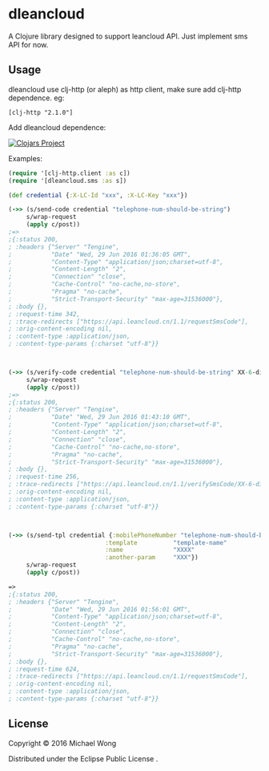 # dleancloud

A Clojure library designed to support leancloud API. Just implement sms API for now.


## Usage

dleancloud use clj-http (or aleph) as http client, make sure add clj-http dependence.
eg:
```
[clj-http "2.1.0"]
```


Add dleancloud dependence:

[![Clojars Project](https://img.shields.io/clojars/v/dleancloud.svg)](https://clojars.org/dleancloud)

Examples:

```clojure
(require '[clj-http.client :as c])
(require '[dleancloud.sms :as s])

(def credential {:X-LC-Id "xxx", :X-LC-Key "xxx"})

(->> (s/send-code credential "telephone-num-should-be-string")
     s/wrap-request
     (apply c/post))
;=>
;{:status 200,
; :headers {"Server" "Tengine",
;           "Date" "Wed, 29 Jun 2016 01:36:05 GMT",
;           "Content-Type" "application/json;charset=utf-8",
;           "Content-Length" "2",
;           "Connection" "close",
;           "Cache-Control" "no-cache,no-store",
;           "Pragma" "no-cache",
;           "Strict-Transport-Security" "max-age=31536000"},
; :body {},
; :request-time 342,
; :trace-redirects ["https://api.leancloud.cn/1.1/requestSmsCode"],
; :orig-content-encoding nil,
; :content-type :application/json,
; :content-type-params {:charset "utf-8"}}



(->> (s/verify-code credential "telephone-num-should-be-string" XX-6-digital-code-xx)
     s/wrap-request
     (apply c/post))
;=>
;{:status 200,
; :headers {"Server" "Tengine",
;           "Date" "Wed, 29 Jun 2016 01:43:10 GMT",
;           "Content-Type" "application/json;charset=utf-8",
;           "Content-Length" "2",
;           "Connection" "close",
;           "Cache-Control" "no-cache,no-store",
;           "Pragma" "no-cache",
;           "Strict-Transport-Security" "max-age=31536000"},
; :body {},
; :request-time 256,
; :trace-redirects ["https://api.leancloud.cn/1.1/verifySmsCode/XX-6-digital-code-xx?mobilePhoneNumber=telephone-num-should-be-string"],
; :orig-content-encoding nil,
; :content-type :application/json,
; :content-type-params {:charset "utf-8"}}



(->> (s/send-tpl credential {:mobilePhoneNumber "telephone-num-should-be-string"
                           :template          "template-name"
                           :name              "XXXX"
                           :another-param     "XXX"})
     s/wrap-request
     (apply c/post))

=>
;{:status 200,
; :headers {"Server" "Tengine",
;           "Date" "Wed, 29 Jun 2016 01:56:01 GMT",
;           "Content-Type" "application/json;charset=utf-8",
;           "Content-Length" "2",
;           "Connection" "close",
;           "Cache-Control" "no-cache,no-store",
;           "Pragma" "no-cache",
;           "Strict-Transport-Security" "max-age=31536000"},
; :body {},
; :request-time 624,
; :trace-redirects ["https://api.leancloud.cn/1.1/requestSmsCode"],
; :orig-content-encoding nil,
; :content-type :application/json,
; :content-type-params {:charset "utf-8"}}

```

## License

Copyright © 2016 Michael Wong

Distributed under the Eclipse Public License .
